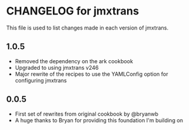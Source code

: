 # CHANGELOG for jmxtrans
This file is used to list changes made in each version of jmxtrans.

## 1.0.5
* Removed the dependency on the ark cookbook
* Upgraded to using jmxtrans v246
* Major rewrite of the recipes to use the YAMLConfig option for configuring jmxtrans


## 0.0.5
* First set of rewrites from original cookbook by @bryanwb
*  A huge thanks to Bryan for providing this foundation I'm building on